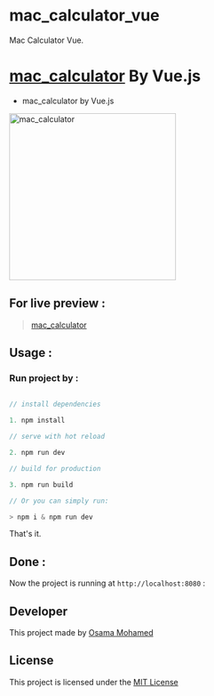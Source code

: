 # mac_calculator_vue
Mac Calculator Vue.



# [mac_calculator](https://osama-mohamed.github.io/mac_calculator_vue) By Vue.js
* mac_calculator by Vue.js

[<img src="https://vuejs.org/images/logo.png" width="300" title="mac_calculator" >](https://github.com/osama-mohamed)


## For live preview :
> [mac_calculator](https://osama-mohamed.github.io/mac_calculator_vue)




## Usage :
### Run project by :

``` vue.js

// install dependencies

1. npm install

// serve with hot reload

2. npm run dev

// build for production

3. npm run build

// Or you can simply run:

> npm i & npm run dev

```

That's it.

## Done :

Now the project is running at `http://localhost:8080` :


## Developer
This project made by [Osama Mohamed](https://www.facebook.com/osama.mohamed.ms)

## License
This project is licensed under the [MIT License](https://opensource.org/licenses/MIT)
